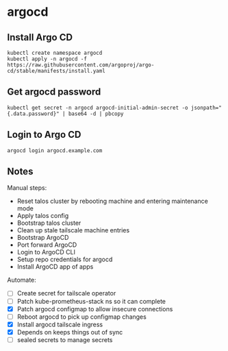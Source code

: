# argocd

## Install Argo CD

```shell
kubectl create namespace argocd
kubectl apply -n argocd -f https://raw.githubusercontent.com/argoproj/argo-cd/stable/manifests/install.yaml
```

## Get argocd password

```shell
kubectl get secret -n argocd argocd-initial-admin-secret -o jsonpath="{.data.password}" | base64 -d | pbcopy
```

## Login to Argo CD

```shell
argocd login argocd.example.com
```

## Notes

Manual steps:

- Reset talos cluster by rebooting machine and entering maintenance mode
- Apply talos config
- Bootstrap talos cluster
- Clean up stale tailscale machine entries
- Bootstrap ArgoCD
- Port forward ArgoCD
- Login to ArgoCD CLI
- Setup repo credentials for argocd
- Install ArgoCD app of apps

Automate:

- [ ] Create secret for tailscale operator
- [ ] Patch kube-prometheus-stack ns so it can complete
- [x] Patch argocd configmap to allow insecure connections
- [ ] Reboot argocd to pick up configmap changes
- [x] Install argocd tailscale ingress
- [x] Depends on keeps things out of sync
- [ ] sealed secrets to manage secrets

